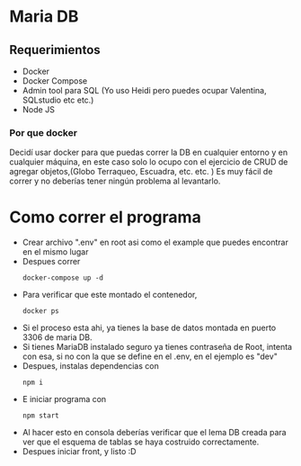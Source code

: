 # Maria DB

## Requerimientos

- Docker
- Docker Compose
- Admin tool para SQL (Yo uso Heidi pero puedes ocupar Valentina, SQLstudio etc etc.)
- Node JS

### Por que docker

Decidí usar docker para que puedas correr la DB en cualquier entorno y en cualquier máquina, en este caso solo lo ocupo con el ejercicio de CRUD de agregar objetos,(Globo Terraqueo, Escuadra, etc. etc. )
Es muy fácil de correr y no deberías tener ningún problema al levantarlo.

# Como correr el programa

- Crear archivo ".env" en root asi como el example que puedes encontrar en el mismo lugar
- Despues correr
  ```
  docker-compose up -d
  ```
- Para verificar que este montado el contenedor,
  ```
  docker ps
  ```
- Si el proceso esta ahi, ya tienes la base de datos montada en puerto 3306 de maria DB.
- Si tienes MariaDB instalado seguro ya tienes contraseña de Root, intenta con esa, si no con la que se define en el .env, en el ejemplo es "dev"
- Despues, instalas dependencias con
  ```
  npm i
  ```
- E iniciar programa con
  ```
  npm start
  ```
- Al hacer esto en consola deberías verificar que el lema DB creada para ver que el esquema de tablas se haya costruido correctamente.
- Despues iniciar front, y listo :D
